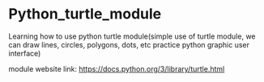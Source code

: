 # Python_turtle_module
Learning how to use python turtle module(simple use of turtle module, we can draw lines, circles, polygons, dots, etc practice python graphic user interface)

module website link: https://docs.python.org/3/library/turtle.html
